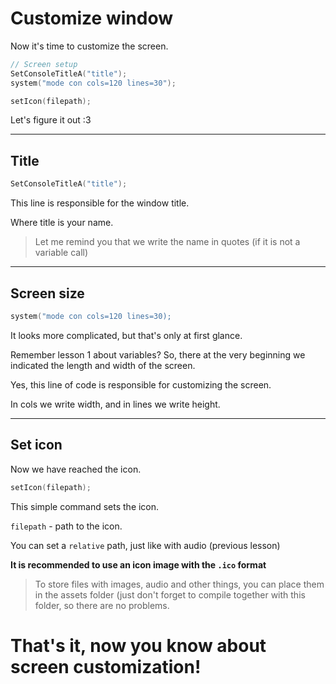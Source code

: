 # Customize window

Now it's time to customize the screen.

```c++
// Screen setup
SetConsoleTitleA("title");
system("mode con cols=120 lines=30");

setIcon(filepath);
```

Let's figure it out :3

---
Title
---

```c++
SetConsoleTitleA("title");
```

This line is responsible for the window title.

Where title is your name.

> Let me remind you that we write the name in quotes (if it is not a variable call)

----
Screen size
---

```c++
system("mode con cols=120 lines=30);
```

It looks more complicated,
but that's only at first glance.

Remember lesson 1 about variables?
So, there at the very beginning we indicated 
the length and width of the screen. 

Yes, this line of code 
is responsible for customizing the screen.

In cols we write width, and in lines we write height.

---
Set icon
---

Now we have reached the icon.

```c++
setIcon(filepath);
```

This simple command sets the icon.

`filepath` - path to the icon.

You can set a `relative` path, just like with audio (previous lesson)

**It is recommended to use an icon image with the `.ico` format**

> To store files with images, audio and other things, you can place them in the assets folder (just don't forget to compile together with this folder, so there are no problems.


# That's it, now you know about screen customization!
